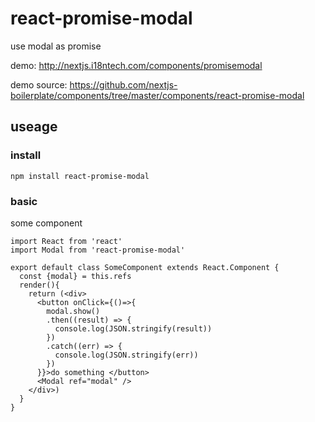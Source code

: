 # react-promise-modal

use modal as promise

demo: http://nextjs.i18ntech.com/components/promisemodal

demo source: https://github.com/nextjs-boilerplate/components/tree/master/components/react-promise-modal

## useage

### install

```
npm install react-promise-modal
```

### basic

some component

```
import React from 'react'
import Modal from 'react-promise-modal'

export default class SomeComponent extends React.Component {
  const {modal} = this.refs
  render(){
    return (<div>
      <button onClick={()=>{
        modal.show()
        .then((result) => {
          console.log(JSON.stringify(result))
        })
        .catch((err) => {
          console.log(JSON.stringify(err))
        })
      }}>do something </button>
      <Modal ref="modal" />
    </div>)
  }
}
```